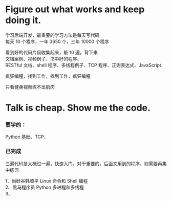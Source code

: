
# Figure out what works and keep doing it.  


学习后端开发，最重要的学习方法是每天写代码  
每天 10 个程序，一年 3650 个，三年 10000 个程序  

看到好的代码片段收集起来，敲 10 遍，背下来  
文档案例、视频例子、书中好的程序、  
RESTful 文档、shell 程序、多线程例子、TCP 程序、正则表达式、JavaScript   


疯狂编程，找到工作，找到工作，疯狂编程  

只看健身视频练不出肌肉  

# Talk is cheap. Show me the code.  


### 要学的：
Python 基础、TCP、  




### 已完成

三遍代码是大概过一遍，快速入门，对于重要的，后面又用到的程序，则需要再集中练习  

1、尚硅谷韩顺平 Linux 命令和 Shell 编程  
2、黑马程序员 Python 多进程和多线程  
3、



